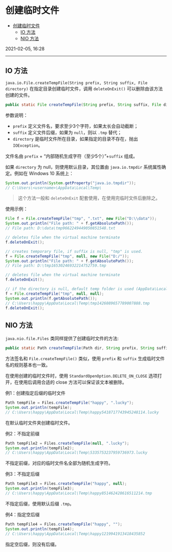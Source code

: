 # 创建临时文件

- [创建临时文件](#创建临时文件)
  - [IO 方法](#io-方法)
  - [NIO 方法](#nio-方法)

2021-02-05, 16:28
***

## IO 方法

`java.io.File.createTempFile(String prefix, String suffix, File directory)` 在指定目录创建临时文件，调用 `deleteOnExit()` 可以删除由该方法创建的文件。

```java
public static File createTempFile(String prefix, String suffix, File directory)
```

参数说明：

- `prefix` 定义文件名，要求至少3个字符，如果太长会自动截断；
- `suffix` 定义文件后缀，如果为 `null`，则以 `.tmp` 替代；
- `directory` 是临时文件所在目录，如果指定的目录不存在，抛出 `IOException`。

文件名由 `prefix` + “内部随机生成字符（至少5个）”+`suffix` 组成。

如果 `directory` 为 null，则使用默认目录，其位置由 `java.io.tmpdir` 系统属性确定。例如在 Windows 10 系统上：

```java
System.out.println(System.getProperty("java.io.tmpdir"));
// C:\Users\<username>\AppData\Local\Temp\
```

> 这个方法一般和 `deleteOnExit` 配套使用，在使用完临时文件后删除之。

使用示例：

```java
File f = File.createTempFile("tmp", ".txt", new File("D:\\data"));
System.out.println("File path: " + f.getAbsolutePath()); 
// File path: D:\data\tmp9662249449050851548.txt

// deletes file when the virtual machine terminate
f.deleteOnExit();

// creates temporary file, if suffix is null, "tmp" is used.
f = File.createTempFile("tmp", null, new File("D:/"));
System.out.println("File path: " + f.getAbsolutePath());
// File path: D:\tmp16530246932214752759.tmp

// deletes file when the virtual machine terminate
f.deleteOnExit();

// if the directory is null, default temp folder is used (AppData\Local\Temp for Windows)
f = File.createTempFile("tmp", null, null);
System.out.println(f.getAbsolutePath());
// C:\Users\happy\AppData\Local\Temp\tmp1426089657789007888.tmp
f.deleteOnExit();
```

## NIO 方法

`java.nio.file.Files` 类同样提供了创建临时文件的方法:

```java
public static Path createTempFile(Path dir, String prefix, String suffix, FileAttribute<?>... attrs)
```
方法签名和 `File.createTempFile()` 类似，使用 `prefix` 和 `suffix` 生成临时文件名的规则基本也一致。

在使用创建的临时文件时，使用 `StandardOpenOption.DELETE_ON_CLOSE` 选项打开，在使用后调用合适的 close 方法可以保证该文本被删除。

例1：创建指定后缀的临时文件

```java
Path tempFile = Files.createTempFile("happy", ".lucky");
System.out.println(tempFile);
// C:\Users\happy\AppData\Local\Temp\happy5418717743945248114.lucky
```

在默认临时文件夹创建临时文件。

例2：不指定前缀

```java
Path tempFile2 = Files.createTempFile(null, ".lucky");
System.out.println(tempFile2);
// C:\Users\happy\AppData\Local\Temp\5335753237959736973.lucky
```

不指定前缀，对应的临时文件名全部为随机生成字符。

例3：不指定后缀

```java
Path tempFile3 = Files.createTempFile("happy", null);
System.out.println(tempFile3);
// C:\Users\happy\AppData\Local\Temp\happy851462428616511214.tmp
```

不指定后缀，使用默认后缀 `.tmp`。

例4：指定空后缀

```java
Path tempFile4 = Files.createTempFile("happy", "");
System.out.println(tempFile4);
// C:\Users\happy\AppData\Local\Temp\happy1219941913418435852
```

指定空后缀，则没有后缀。

